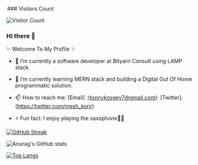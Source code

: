 <!---
 - 👋 Hi, I’m @TonnyKosgey7
- 👀 I’m interested in ...
- 🌱 I’m currently learning ...
- 💞️ I’m looking to collaborate on ...
- 📫 How to reach me ...
- 😄 Pronouns: ...
- ⚡ Fun fact: ...
--->

<!---
TonnyKosgey7/TonnyKosgey7 is a ✨ special ✨ repository because its `README.md` (this file) appears on your GitHub profile.
You can click the Preview link to take a look at your changes.
--->
⁠ ### Visitors Count

![Visitor Count](https://profile-counter.glitch.me/{TonnyKosgey7}/count.svg)

  ### Hi there 👋
 ✨ Welcome To My Profile ✨

- 🔭 I’m currently a software developer at Bityarn Consult using LAMP stack
- 🌱 I’m currently learning MERN stack and building a Digital Out Of Home programmatic solution.
- 📫 How to reach me: [Email] :(tonnykosgey7@gmail.com): [Twitter]: (https://twitter.com/mesh_korir)

- ⚡ Fun fact: I enjoy playing the saxophone🎷🎷

[![GitHub Streak](https://github-readme-streak-stats.herokuapp.com/?user=TonnyKosgey7&theme=dark)](https://git.io/streak-stats)

![Anurag's GitHub stats](https://github-readme-stats.vercel.app/api?username=TonnyKosgey7&count_private=true&theme=dark)

[![Top Langs](https://github-readme-stats.vercel.app/api/top-langs/?username=TonnyKosgey7&langs_count=20&theme=dark)](https://github.com/anuraghazra/github-readme-stats) ⁠
